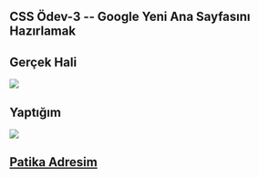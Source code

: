 ## CSS Ödev-3 -- Google Yeni Ana Sayfasını Hazırlamak
## Gerçek Hali
![](assets/googlereal.png)
## Yaptığım
![](assets/googleme.png)

## [Patika Adresim](https://app.patika.dev/kagancelikm)